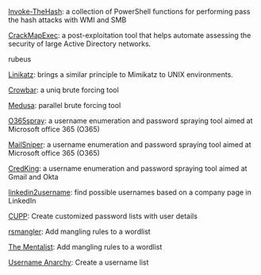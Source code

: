 [Invoke-TheHash](https://github.com/Kevin-Robertson/Invoke-TheHash): a collection of PowerShell functions for performing pass the hash attacks with WMI and SMB

[CrackMapExec](https://github.com/byt3bl33d3r/CrackMapExec): a post-exploitation tool that helps automate assessing the security of large Active Directory networks.

rubeus

[Linikatz](https://github.com/CiscoCXSecurity/linikatz): brings a similar principle to Mimikatz to UNIX environments.

[Crowbar](https://github.com/galkan/crowbar): a uniq brute forcing tool

[Medusa](https://github.com/jmk-foofus/medusa): parallel brute forcing tool

[O365spray](https://github.com/0xZDH/o365spray): a username enumeration and password spraying tool aimed at Microsoft office 365 (O365)

[MailSniper](https://github.com/dafthack/MailSniper): a username enumeration and password spraying tool aimed at Microsoft office 365 (O365)

[CredKing](https://github.com/ustayready/CredKing): a username enumeration and password spraying tool aimed at Gmail and Okta

[linkedin2username](https://github.com/initstring/linkedin2username): find possible usernames based on a company page in LinkedIn

[CUPP](https://github.com/Mebus/cupp): Create customized password lists with user details

[rsmangler](https://github.com/digininja/RSMangler): Add mangling rules to a wordlist

[The Mentalist](https://github.com/sc0tfree/mentalist.git): Add mangling rules to a wordlist

[Username Anarchy](https://github.com/urbanadventurer/username-anarchy): Create a username list
